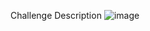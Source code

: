 Challenge Description
![image](https://user-images.githubusercontent.com/56357203/135619265-3efd3703-90b6-4efe-9c91-ea048bc6f7ba.png)
